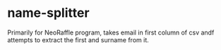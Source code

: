 # name-splitter
Primarily for NeoRaffle program, takes email in first column of csv andf attempts to extract the first and surname from it.
